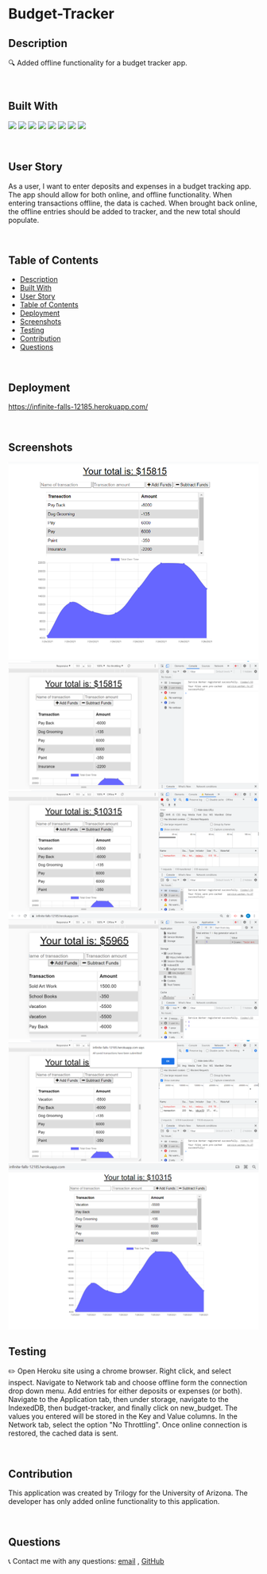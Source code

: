 # Budget-Tracker

## Description
🔍 Added offline functionality for a budget tracker app. 

<br>   

## Built With
<p>
    <img src="https://img.shields.io/badge/HTML-green"  />
    <img src="https://img.shields.io/badge/CSS-blue"  />
    <img src="https://img.shields.io/badge/javascript-yellow" />
    <img src="https://img.shields.io/badge/node-green" />
    <img src="https://img.shields.io/badge/express-orange" />
    <img src="https://img.shields.io/badge/Heroku-purple" />
    <img src="https://img.shields.io/badge/MongoDB-blue"  />
    <img src="https://img.shields.io/badge/mongoose-red"  />
    
   
</p>
   
<br>   

## User Story
As a user, I want to enter deposits and expenses in a budget tracking app.  The app should allow for both online, and offline functionality.  When entering transactions offline, the data is cached.  When brought back online, the offline entries should be added to tracker, and the new total should populate. 


<br>
  


## Table of Contents
- [Description](#description)
- [Built With](#built-with)
- [User Story](#user-story)
- [Table of Contents](#table-of-contents)
- [Deployment](#deployment)
- [Screenshots](#screenshots)
- [Testing](#testing)
- [Contribution](#contribution)
- [Questions](#questions)


<br>

## Deployment
https://infinite-falls-12185.herokuapp.com/


<br>

## Screenshots
![](./public/images/screenshots/MainPage.png)
![](./public/images/screenshots/ServiceWorkerRegistered.png)
![](./public/images/screenshots/Offline.png)
![](./public/images/screenshots/OfflineTwo.png)
![](./public/images/screenshots/CachedDataAdded.png)
![](./public/images/screenshots/Final.png)


## Testing
✏️ Open Heroku site using a chrome browser.  Right click, and select inspect.  Navigate to Network tab and choose offline form the connection drop down menu. Add entries for either deposits or expenses (or both). Navigate to the Application tab, then under storage, navigate to the IndexedDB, then budget-tracker, and finally click on new_budget. The values you entered will be stored in the Key and Value columns.  In the Network tab, select the option "No Throttling".  Once online connection is restored, the cached data is sent.

<br>

## Contribution
This application was created by Trilogy for the University of Arizona. The developer has only added online functionality to this application.

<br>

## Questions
:telephone_receiver: Contact me with any questions: [email](mailto:kelliewerrell@gmail.com) , [GitHub](https://github.com/Kwerrell73)<br />